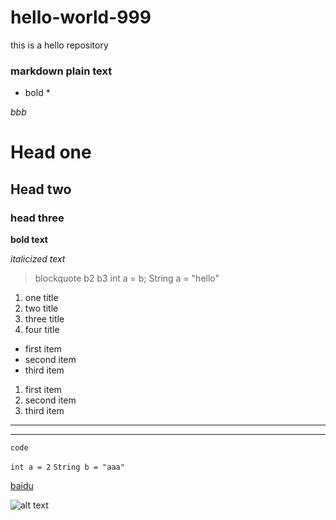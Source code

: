 # hello-world-999
this is a hello repository 

### markdown plain text 

* bold *

*bbb*

# Head one
## Head two
### head three
**bold text**

*italicized text*

> blockquote
> b2
> b3
> int a = b;
> String a = "hello"
> 


1. one title
2. two title
3. three title
4. four title

- first item
- second item
- third item

1. first item
2. second item
3. third item

---

---

`code`

`int a = 2`
`String b = "aaa"`



[baidu](https://www.baidu.com)

![alt text](https://img0.baidu.com/it/u=115842788,1762762198&fm=253&fmt=auto&app=138&f=JPEG?w=889&h=500)












